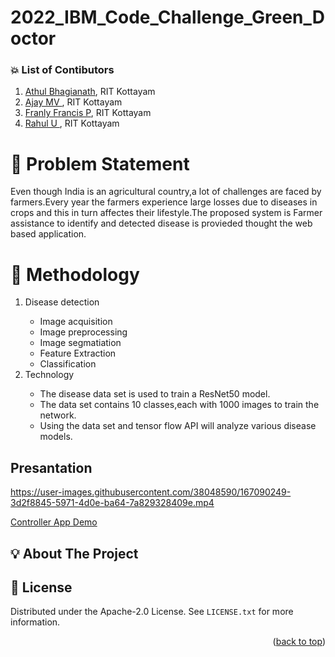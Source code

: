 # 2022_IBM_Code_Challenge_Green_Doctor





### :boom: List of Contibutors
1. <a href =  "https://github.com/AthulBhagianath">Athul Bhagianath</a>, RIT Kottayam
2. <a href =  "">Ajay MV </a>, RIT Kottayam
3. <a href =  "https://github.com/franly1997">Franly Francis P</a>, RIT Kottayam
4. <a href =  "https://github.com/rahul-ulleri">Rahul U </a>, RIT Kottayam


# :rocket: Problem Statement
Even though India is an agricultural country,a lot of challenges are faced by farmers.Every year the farmers experience large losses due to diseases in crops and this in turn affectes their lifestyle.The proposed system is Farmer assistance to identify and detected disease is provieded thought the web based application. 


 # :bust_in_silhouette: Methodology
<ol>
  <li>Disease detection</li>
  <ul>
    <li>Image acquisition </li>
    <li>Image preprocessing</li>
    <li>Image segmatiation</li>
    <li>Feature Extraction</li>
    <li>Classification</li>
  </ul>
 <li>Technology</li>
  <ul>
    <li>The disease data set is used to train a ResNet50 model.</li>
    <li>The data set contains 10 classes,each with 1000 images to train the network.</li>
    <li>Using the data set and tensor flow API will analyze various disease models.</li>
  </ul>
</ol>

## Presantation

https://user-images.githubusercontent.com/38048590/167090249-3d2f8845-5971-4d0e-ba64-7a829328409e.mp4

<a href =  "https://docs.google.com/presentation/d/19Ral1TRVp-IPQd1hdPsxp7G8ceJd_QIz/edit?usp=sharing&ouid=115515563328284756008&rtpof=true&sd=true">Controller App Demo </a>

<!--<details>
  <ol>
    <li><a href="#about-the-project">About The Project</a></li>
    <li><a href="#problem-statement">Problem Statement</a></li>
    <li><a href="#personas-of-the-system">Personas of the System</a>
    <li><a href="#walk-through">Walk-Through</a></li>
    <li><a href="#technologies-used">Technologies Used</a></li>
    <li><a href="#screenshots">Screenshots</a></li>
    <li><a href="#license">License</a></li>
    <li><a href="#contact">Contact</a></li>
    <li><a href="#acknowledgments">Acknowledgments</a></li>
  </ol>
</details>
-->

<!-- ABOUT THE PROJECT -->
## :bulb: About The Project

<!-- LICENSE -->
## :page_facing_up: License 

Distributed under the Apache-2.0  License. See `LICENSE.txt` for more information.

<p align="right">(<a href="#top">back to top</a>)</p>
